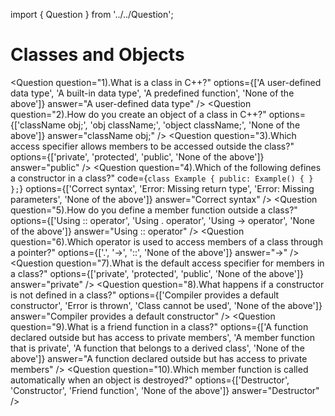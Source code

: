 import { Question } from '../../Question';

# Classes and Objects

<Question
  question="1).What is a class in C++?"
  options={['A user-defined data type', 'A built-in data type', 'A predefined function', 'None of the above']}
  answer="A user-defined data type"
/>
<Question
  question="2).How do you create an object of a class in C++?"
  options={['className obj;', 'obj className;', 'object className;', 'None of the above']}
  answer="className obj;"
/>
<Question
  question="3).Which access specifier allows members to be accessed outside the class?"
  options={['private', 'protected', 'public', 'None of the above']}
  answer="public"
/>
<Question
  question="4).Which of the following defines a constructor in a class?"
  code={`class Example {
  public:
    Example() { }
};`}
  options={['Correct syntax', 'Error: Missing return type', 'Error: Missing parameters', 'None of the above']}
  answer="Correct syntax"
/>
<Question
  question="5).How do you define a member function outside a class?"
  options={['Using :: operator', 'Using . operator', 'Using -> operator', 'None of the above']}
  answer="Using :: operator"
/>
<Question
  question="6).Which operator is used to access members of a class through a pointer?"
  options={['.', '->', '::', 'None of the above']}
  answer="->"
/>
<Question
  question="7).What is the default access specifier for members in a class?"
  options={['private', 'protected', 'public', 'None of the above']}
  answer="private"
/>
<Question
  question="8).What happens if a constructor is not defined in a class?"
  options={['Compiler provides a default constructor', 'Error is thrown', 'Class cannot be used', 'None of the above']}
  answer="Compiler provides a default constructor"
/>
<Question
  question="9).What is a friend function in a class?"
  options={['A function declared outside but has access to private members', 'A member function that is private', 'A function that belongs to a derived class', 'None of the above']}
  answer="A function declared outside but has access to private members"
/>
<Question
  question="10).Which member function is called automatically when an object is destroyed?"
  options={['Destructor', 'Constructor', 'Friend function', 'None of the above']}
  answer="Destructor"
/>
